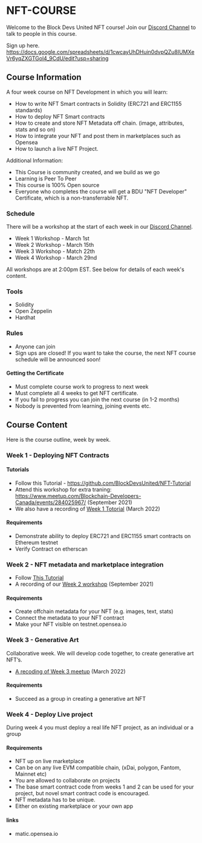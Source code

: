 # NFT-COURSE

Welcome to the Block Devs United NFT course! Join our [Discord Channel](https://discord.gg/Bkj7rVCa2W) to talk to people in this course.

Sign up here. https://docs.google.com/spreadsheets/d/1cwcayUhDHuin0dvpQZu8IUMXeVr6yqZXGTGol4_9CdU/edit?usp=sharing

## Course Information

A four week course on NFT Development in which you will learn: 

* How to write NFT Smart contracts in Solidity (ERC721 and ERC1155 standards)
* How to deploy NFT Smart contracts
* How to create and store NFT Metadata off chain. (image, attributes, stats and so on)
* How to integrate your NFT and post them in marketplaces such as Opensea
* How to launch a live NFT Project. 

Additional Information: 

* This Course is community created, and we build as we go
* Learning is Peer To Peer
* This course is 100% Open source
* Everyone who completes the course will get a BDU "NFT Developer" Certificate, which is a non-transferrable NFT.

### Schedule

There will be a workshop at the start of each week in our [Discord Channel](https://discord.gg/Bkj7rVCa2W).

* Week 1 Workshop - March 1st
* Week 2 Workshop - March 15th
* Week 3 Workshop - Match 22th
* Week 4 Workshop - March 29nd

All workshops are at 2:00pm EST. See below for details of each week's content. 

### Tools

* Solidity
* Open Zeppelin
* Hardhat

### Rules

* Anyone can join
* Sign ups are closed! If you want to take the course, the next NFT course schedule will be announced soon!

#### Getting the Certificate
* Must complete course work to progress to next week
* Must complete all 4 weeks to get NFT certificate.
* If you fail to progress you can join the next course (in 1-2 months)
* Nobody is prevented from learning, joining events etc.

## Course Content

Here is the course outline, week by week.

### Week 1 - Deploying NFT Contracts

#### Tutorials

* Follow this Tutorial - https://github.com/BlockDevsUnited/NFT-Tutorial
* Attend this workshop for extra traning: https://www.meetup.com/Blockchain-Developers-Canada/events/284025967/ (September 2021)
* We also have a recording of [Week 1 Totorial](https://www.loom.com/share/8543149eeb2b49aa996f8568fd584126) (March 2022)

#### Requirements
* Demonstrate ability to deploy ERC721 and ERC1155 smart contracts on Ethereum testnet
* Verify Contract on etherscan

### Week 2 - NFT metadata and marketplace integration
* Follow [This Tutorial](https://github.com/BlockDevsUnited/NFT-COURSE/blob/main/Week2_Metadata_and_Marketplace.md)
* A recording of our [Week 2 workshop](https://drive.google.com/drive/folders/1zBUlesT9q35Id_VtaAmvs4scz-nGQDV3?usp=sharing) (September 2021)

#### Requirements
* Create offchain metadata for your NFT (e.g. images, text, stats)
* Connect the metadata to your NFT contract
* Make your NFT visible on testnet.opensea.io

### Week 3 - Generative Art

Collaborative week. We will develop code together, to create generative art NFT’s.
* [A recoding of Week 3 meetup](https://drive.google.com/drive/folders/11K1GyOmUtp50nHJUdiN-qEdhQCneVYcV) (March 2022)

#### Requirements
* Succeed as a group in creating a generative art NFT

### Week 4 - Deploy Live project

During week 4 you must deploy a real life NFT project, as an individual or a group

#### Requirements
* NFT up on live marketplace
* Can be on any live EVM compatible chain, (xDai, polygon, Fantom, Mainnet etc)
* You are allowed to collaborate on projects
* The base smart contract code from weeks 1 and 2 can be used for your project, but novel smart contract code is encouraged.
* NFT metadata has to be unique. 
* Either on existing marketplace or your own app

#### links

* matic.opensea.io
